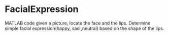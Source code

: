 # FacialExpression
MATLAB code
given a picture, locate the face and the lips. Determine simple facial expression(happy, sad ,neutral) based on the shape of the lips.
